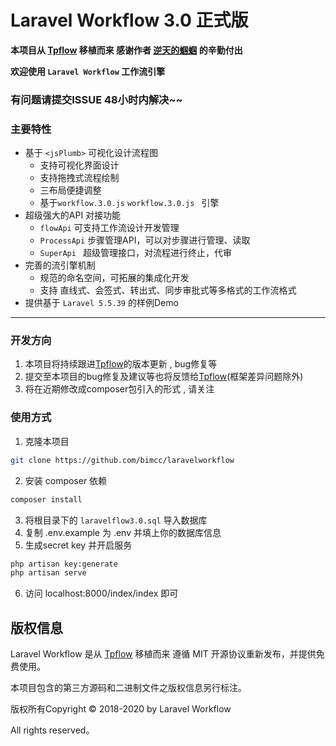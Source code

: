 # Laravel Workflow 3.0 正式版

**本项目从 [Tpflow](https://gitee.com/ntdgg/tpflow "Tpflow")  移植而来 感谢作者 [逆天的蝈蝈](https://gitee.com/ntdgg/tpflow "ntdgg")  的辛勤付出**

**欢迎使用 `Laravel Workflow` 工作流引擎**

### 有问题请提交ISSUE 48小时内解决~~

### 主要特性

+ 基于  `<jsPlumb>` 可视化设计流程图
    + 支持可视化界面设计
    + 支持拖拽式流程绘制
    + 三布局便捷调整
    + 基于`workflow.3.0.js` `workflow.3.0.js ` 引擎
+ 超级强大的API 对接功能
    + `flowApi` 可支持工作流设计开发管理
    + `ProcessApi` 步骤管理API，可以对步骤进行管理、读取
    + `SuperApi ` 超级管理接口，对流程进行终止，代审
+ 完善的流引擎机制
    + 规范的命名空间，可拓展的集成化开发
    + 支持 直线式、会签式、转出式、同步审批式等多格式的工作流格式
+ 提供基于 `Laravel 5.5.39` 的样例Demo

---

### 开发方向

1. 本项目将持续跟进[Tpflow](https://gitee.com/ntdgg/tpflow "Tpflow")的版本更新 , bug修复等
2. 提交至本项目的bug修复及建议等也将反馈给[Tpflow](https://gitee.com/ntdgg/tpflow "Tpflow")(框架差异问题除外)
3. 将在近期修改成composer包引入的形式 , 请关注

### 使用方式

1. 克隆本项目
```bash
git clone https://github.com/bimcc/laravelworkflow
```
2. 安装 composer 依赖
```bash
composer install
```
3. 将根目录下的 `laravelflow3.0.sql` 导入数据库
4. 复制 .env.example 为 .env 并填上你的数据库信息
5. 生成secret key 并开启服务
```bash
php artisan key:generate
php artisan serve
```
6. 访问 localhost:8000/index/index 即可


## 版权信息

Laravel Workflow 是从 [Tpflow](https://gitee.com/ntdgg/tpflow "Tpflow") 移植而来 遵循 MIT 开源协议重新发布，并提供免费使用。

本项目包含的第三方源码和二进制文件之版权信息另行标注。

版权所有Copyright © 2018-2020 by Laravel Workflow

All rights reserved。
